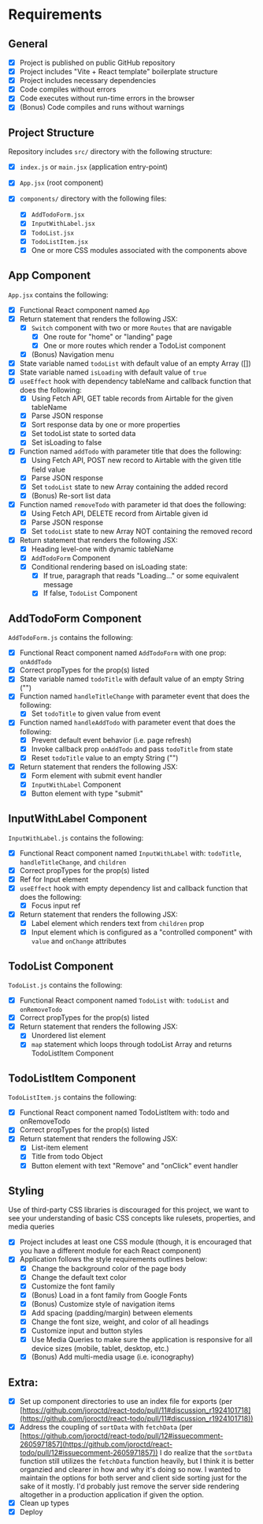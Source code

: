 # Requirements

## General

- [x] Project is published on public GitHub repository
- [x] Project includes "Vite + React template" boilerplate structure
- [x] Project includes necessary dependencies
- [x] Code compiles without errors
- [x] Code executes without run-time errors in the browser
- [x] (Bonus) Code compiles and runs without warnings

## Project Structure

Repository includes `src/` directory with the following structure:

- [x] `index.js` or `main.jsx` (application entry-point)
- [x] `App.jsx` (root component)

- [x] `components/` directory with the following files:
  - [x] `AddTodoForm.jsx`
  - [x] `InputWithLabel.jsx`
  - [x] `TodoList.jsx`
  - [x] `TodoListItem.jsx`
  - [x] One or more CSS modules associated with the components above

## App Component

`App.jsx` contains the following:

- [x] Functional React component named `App`
- [x] Return statement that renders the following JSX:
  - [x] `Switch` component with two or more `Routes` that are navigable
    - [x] One route for "home" or "landing" page
    - [x] One or more routes which render a TodoList component
  - [x] (Bonus) Navigation menu
- [x] State variable named `todoList` with default value of an empty Array ([])
- [x] State variable named `isLoading` with default value of `true`
- [x] `useEffect` hook with dependency tableName and callback function that does the following:
  - [x] Using Fetch API, GET table records from Airtable for the given tableName
  - [x] Parse JSON response
  - [x] Sort response data by one or more properties
  - [x] Set todoList state to sorted data
  - [x] Set isLoading to false
- [x] Function named `addTodo` with parameter title that does the following:
  - [x] Using Fetch API, POST new record to Airtable with the given title field value
  - [x] Parse JSON response
  - [x] Set `todoList` state to new Array containing the added record
  - [x] (Bonus) Re-sort list data
- [x] Function named `removeTodo` with parameter id that does the following:
  - [x] Using Fetch API, DELETE record from Airtable given id
  - [x] Parse JSON response
  - [x] Set `todoList` state to new Array NOT containing the removed record
- [x] Return statement that renders the following JSX:
  - [x] Heading level-one with dynamic tableName
  - [x] `AddTodoForm` Component
  - [x] Conditional rendering based on isLoading state:
    - [x] If true, paragraph that reads "Loading..." or some equivalent message
    - [x] If false, `TodoList` Component

## AddTodoForm Component

`AddTodoForm.js` contains the following:

- [x] Functional React component named `AddTodoForm` with one prop: `onAddTodo`
- [x] Correct propTypes for the prop(s) listed
- [x] State variable named `todoTitle` with default value of an empty String ("")
- [x] Function named `handleTitleChange` with parameter event that does the following:
  - [x] Set `todoTitle` to given value from event
- [x] Function named `handleAddTodo` with parameter event that does the following:
  - [x] Prevent default event behavior (i.e. page refresh)
  - [x] Invoke callback prop `onAddTodo` and pass `todoTitle` from state
  - [x] Reset `todoTitle` value to an empty String ("")
- [x] Return statement that renders the following JSX:
  - [x] Form element with submit event handler
  - [x] `InputWithLabel` Component
  - [x] Button element with type "submit"

## InputWithLabel Component

`InputWithLabel.js` contains the following:

- [x] Functional React component named `InputWithLabel` with: `todoTitle`, `handleTitleChange`, and `children`
- [x] Correct propTypes for the prop(s) listed
- [x] Ref for Input element
- [x] `useEffect` hook with empty dependency list and callback function that does the following:
  - [x] Focus input ref
- [x] Return statement that renders the following JSX:
  - [x] Label element which renders text from `children` prop
  - [x] Input element which is configured as a "controlled component" with `value` and `onChange` attributes

## TodoList Component

`TodoList.js` contains the following:

- [x] Functional React component named `TodoList` with: `todoList` and `onRemoveTodo`
- [x] Correct propTypes for the prop(s) listed
- [x] Return statement that renders the following JSX:
  - [x] Unordered list element
  - [x] `map` statement which loops through todoList Array and returns TodoListItem Component

## TodoListItem Component

`TodoListItem.js` contains the following:

- [x] Functional React component named TodoListItem with: todo and onRemoveTodo
- [x] Correct propTypes for the prop(s) listed
- [x] Return statement that renders the following JSX:
  - [x] List-item element
  - [x] Title from todo Object
  - [x] Button element with text "Remove" and "onClick" event handler

## Styling

Use of third-party CSS libraries is discouraged for this project, we want to see your understanding of basic CSS concepts like rulesets, properties, and media queries

- [x] Project includes at least one CSS module (though, it is encouraged that you have a different module for each React component)
- [x] Application follows the style requirements outlines below:
  - [x] Change the background color of the page body
  - [x] Change the default text color
  - [x] Customize the font family
  - [x] (Bonus) Load in a font family from Google Fonts
  - [x] (Bonus) Customize style of navigation items
  - [x] Add spacing (padding/margin) between elements
  - [x] Change the font size, weight, and color of all headings
  - [x] Customize input and button styles
  - [x] Use Media Queries to make sure the application is responsive for all device sizes (mobile, tablet, desktop, etc.)
  - [x] (Bonus) Add multi-media usage (i.e. iconography)

## Extra:

- [x] Set up component directories to use an index file for exports (per [https://github.com/joroctd/react-todo/pull/11#discussion_r1924101718](https://github.com/joroctd/react-todo/pull/11#discussion_r1924101718))
- [x] Address the coupling of `sortData` with `fetchData` (per [https://github.com/joroctd/react-todo/pull/12#issuecomment-2605971857](https://github.com/joroctd/react-todo/pull/12#issuecomment-2605971857))
      I do realize that the `sortData` function still utilizes the `fetchData` function heavily, but I think it is better organzied and clearer in how and why it's doing so now. I wanted to maintain the options for both server and client side sorting just for the sake of it mostly. I'd probably just remove the server side rendering altogether in a production application if given the option.
- [x] Clean up types
- [x] Deploy
